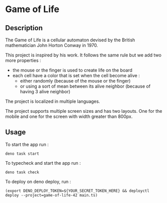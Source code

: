# Game of Life

## Description

The Game of Life is a cellular automaton devised by the British mathematician John Horton Conway in 1970.

This project is inspired by his work. It follows the same rule but we add two more properties :
- the mouse or the finger is used to create life on the board
- each cell have a color that is set when the cell become alive :
  - either randomly (because of the mouse or the finger)
  - or using a sort of mean between its alive neighbor (because of having 3 alive neighbor)

The project is localized in multiple languages.

The project supports multiple screen sizes and has two layouts.
One for the mobile and one for the screen with width greater than 800px.

## Usage

To start the app run :

```
deno task start
```

To typecheck and start the app run :

```
deno task check
```

To deploy on deno deploy, run :

```
(export DENO_DEPLOY_TOKEN=${YOUR_SECRET_TOKEN_HERE} && deployctl deploy --project=game-of-life-42 main.ts)
```
